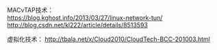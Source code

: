 MACvTAP技术：   
https://blog.kghost.info/2013/03/27/linux-network-tun/   
http://blog.csdn.net/kl222/article/details/8513593   

虚拟化技术：
http://tbala.net/x/Cloud2010/CloudTech-BCC-201003.html
